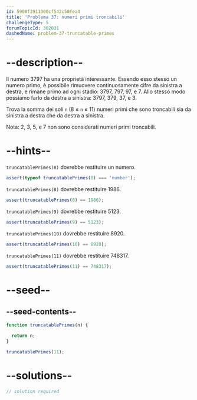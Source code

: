 ```yaml
---
id: 5900f3911000cf542c50fea4
title: 'Problema 37: numeri primi troncabili'
challengeType: 5
forumTopicId: 302031
dashedName: problem-37-truncatable-primes
---
```


# --description--

Il numero 3797 ha una proprietà interessante. Essendo esso stesso un numero primo, è possibile rimuovere continuosamente cifre da sinistra a destra, e rimane primo ad ogni stadio: 3797, 797, 97, e 7. Allo stesso modo possiamo farlo da destra a sinistra: 3797, 379, 37, e 3.

Trova la somma dei soli `n` (8 ≤ `n` ≤ 11) numeri primi che sono troncabili sia da sinistra a destra che da destra a sinistra.

Nota: 2, 3, 5, e 7 non sono considerati numeri primi troncabili.

# --hints--

`truncatablePrimes(8)` dovrebbe restituire un numero.

```js
assert(typeof truncatablePrimes(8) === 'number');
```

`truncatablePrimes(8)` dovrebbe restituire 1986.

```js
assert(truncatablePrimes(8) == 1986);
```

`truncatablePrimes(9)` dovrebbe restituire 5123.

```js
assert(truncatablePrimes(9) == 5123);
```

`truncatablePrimes(10)` dovrebbe restituire 8920.

```js
assert(truncatablePrimes(10) == 8920);
```

`truncatablePrimes(11)` dovrebbe restituire 748317.

```js
assert(truncatablePrimes(11) == 748317);
```

# --seed--

## --seed-contents--

```js
function truncatablePrimes(n) {

  return n;
}

truncatablePrimes(11);
```

# --solutions--

```js
// solution required
```
